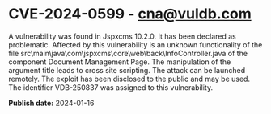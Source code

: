 # CVE-2024-0599 - cna@vuldb.com

A vulnerability was found in Jspxcms 10.2.0. It has been declared as problematic. Affected by this vulnerability is an unknown functionality of the file src\main\java\com\jspxcms\core\web\back\InfoController.java of the component Document Management Page. The manipulation of the argument title leads to cross site scripting. The attack can be launched remotely. The exploit has been disclosed to the public and may be used. The identifier VDB-250837 was assigned to this vulnerability.

**Publish date:** 2024-01-16
